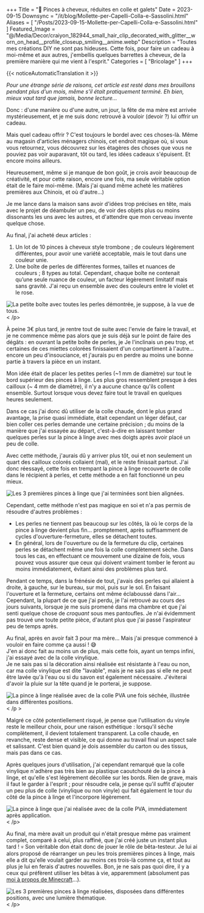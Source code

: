 +++
Title = "📎 Pinces à cheveux, réduites en colle et galets"
Date = 2023-09-15
Downsync = "/it/blog/Mollette-per-Capelli-Colla-e-Sassolini.html"
Aliases = [ "/Posts/2023-09-15-Mollette-per-Capelli-Colla-e-Sassolini.html" ]
Featured_Image = "@/Media/Decor/craiyon_182944_small_hair_clip_decorated_with_glitter__worn_on_head__profile_closeup_smiling__anime.webp"
Description = "Toutes mes créations DIY ne sont pas hideuses. Cette fois, pour faire un cadeau à moi-même et aux autres, j'embellis quelques barrettes à cheveux, de la première manière qui me vient à l'esprit."
Categories = [ "Bricolage" ]
+++

{{< noticeAutomaticTranslation it >}}



<!-- Généré automatiquement par ListedDownsync.js. Ne modifiez pas (sauf si vous définissez également "% Downsync = False") - cela serait écrasé. -->

<p><em>Pour une étrange série de raisons, cet article est resté dans mes brouillons pendant plus d'un mois, même s'il était pratiquement terminé. Eh bien, mieux vaut tard que jamais, bonne lecture...</em></p>

<p>Donc : d'une manière ou d'une autre, un jour, la fête de ma mère est arrivée mystérieusement, et je me suis donc retrouvé à vouloir (devoir ?) lui offrir un cadeau.</p>

<p>Mais quel cadeau offrir ? C'est toujours le bordel avec ces choses-là. Même au magasin d'articles ménagers chinois, cet endroit magique où, si vous vous retournez, vous découvrez sur les étagères des choses que vous ne pouviez pas voir auparavant, tôt ou tard, les idées cadeaux s'épuisent. Et encore moins ailleurs.</p>

<p>Heureusement, même si je manque de bon goût, je crois avoir beaucoup de créativité, et pour cette raison, encore une fois, ma seule véritable option était de le faire moi-même. (Mais j'ai quand même acheté les matières premières aux Chinois, et où d'autre...)</p>

<p>Je me lance dans la maison sans avoir d'idées trop précises en tête, mais avec le projet de déambuler un peu, de voir des objets plus ou moins dissonants les uns avec les autres, et d'attendre que mon cerveau invente quelque chose.</p>

<p>Au final, j'ai acheté deux articles :</p>

<ol>
<li>Un lot de 10 pinces à cheveux style trombone ; de couleurs légèrement différentes, pour avoir une variété acceptable, mais le tout dans une couleur unie.</li>
<li>Une boîte de perles de différentes formes, tailles et nuances de couleurs ; 8 types au total. Cependant, chaque boîte ne contenait qu’une seule nuance de couleur, un facteur légèrement limitatif mais sans gravité. J'ai reçu un ensemble avec des couleurs entre le violet et le rose.</li>
</ol>

<p><img src="{{< assetsRoot >}}/Media/Misc/Box-Perline-Viola-8.webp" alt="La petite boîte avec toutes les perles démontrée, je suppose, à la vue de tous." >< /p>

<p>À peine 3€ plus tard, je rentre tout de suite avec l'envie de faire le travail, et je ne commence même pas alors que je suis déjà sur le point de faire des dégâts : en ouvrant la petite boîte de perles, je Je l'inclinais un peu trop, et certaines de ces miettes colorées finissaient d'un compartiment à l'autre... encore un peu d'insouciance, et j'aurais pu en perdre au moins une bonne partie à travers la pièce en un instant.</ p>

<p>Mon idée était de placer les petites perles (~1 mm de diamètre) sur tout le bord supérieur des pinces à linge. Les plus gros ressemblent presque à des cailloux (~ 4 mm de diamètre), il n'y a aucune chance qu'ils collent ensemble. Surtout lorsque vous devez faire tout le travail en quelques heures seulement.</p>

<p>Dans ce cas j'ai donc dû utiliser de la colle chaude, dont le plus grand avantage, la prise quasi immédiate, était cependant un léger défaut, car bien coller ces perles demande une certaine précision ; du moins de la manière que j'ai essayée au départ, c'est-à-dire en laissant tomber quelques perles sur la pince à linge avec mes doigts après avoir placé un peu de colle.</p>

<p>Avec cette méthode, j'aurais dû y arriver plus tôt, oui et non seulement un quart des cailloux colorés collaient (mal), et le reste finissait partout. J'ai donc réessayé, cette fois en trempant la pince à linge recouverte de colle dans le récipient à perles, et cette méthode a en fait fonctionné un peu mieux.</p>

<p><img src="{{< assetsRoot >}}/Media/Mollette-Perline/1-Full.webp" alt="Les 3 premières pinces à linge que j'ai terminées sont bien alignées."></p >

<p>Cependant, cette méthode n'est pas magique en soi et n'a pas permis de résoudre d'autres problèmes :</p>

<ul>
<li>Les perles ne tiennent pas beaucoup sur les côtés, là où le corps de la pince à linge devient plus fin... promptement, après suffisamment de cycles d'ouverture-fermeture, elles se détachent toutes.</li>
<li>En général, lors de l'ouverture ou de la fermeture du clip, certaines perles se détachent même une fois la colle complètement sèche. Dans tous les cas, en effectuant ce mouvement une dizaine de fois, vous pouvez vous assurer que ceux qui doivent vraiment tomber le feront au moins immédiatement, évitant ainsi des problèmes plus tard.</li>
</ul>

<p>Pendant ce temps, dans la frénésie de tout, j'avais des perles qui allaient à droite, à gauche, sur le bureau, sur moi, puis sur le sol. En faisant l'ouverture et la fermeture, certains ont même éclaboussé dans l'air...<br>
Cependant, la plupart de ce que j'ai perdu, je l'ai retrouvé au cours des jours suivants, lorsque je me suis promené dans ma chambre et que j'ai senti quelque chose de <em>croquant</em> sous mes pantoufles. Je n'ai évidemment pas trouvé une toute petite pièce, d'autant plus que j'ai passé l'aspirateur peu de temps après.</p>

<p>Au final, après en avoir fait 3 pour ma mère... Mais j'ai presque commencé à vouloir en faire comme ça aussi ! 😅️ <br>
J'en ai donc fait au moins un de plus, mais cette fois, ayant un temps infini, j'ai essayé avec de la colle vinylique.<br>
Je ne sais pas si la décoration ainsi réalisée est résistante à l'eau ou non, car ma colle vinylique est dite "lavable", mais je ne sais pas si elle ne peut être lavée qu'à l'eau ou si du savon est également nécessaire. J'éviterai d'avoir la pluie sur la tête quand je le porterai, je suppose.</p>

<p><img src="{{< assetsRoot >}}/Media/Mollette-Perline/2-Full.webp" alt="La pince à linge réalisée avec de la colle PVA une fois séchée, illustrée dans différentes positions.">< /p >

<p>Malgré ce côté potentiellement risqué, je pense que l'utilisation du vinyle reste le meilleur choix, pour une raison esthétique : lorsqu'il sèche complètement, il devient totalement transparent. La colle chaude, en revanche, reste dense et visible, ce qui donne au travail final un aspect sale et salissant. C'est bien quand je dois assembler du carton ou des tissus, mais pas dans ce cas.</p>

<p>Après quelques jours d'utilisation, j'ai cependant remarqué que la colle vinylique n'adhère pas très bien au plastique caoutchouté de la pince à linge, et qu'elle s'est légèrement décollée sur les bords. Rien de grave, mais il faut le garder à l'esprit ; pour résoudre cela, je pense qu'il suffit d'ajouter un peu plus de colle (vinylique ou non vinyle) qui fait également le tour du côté de la pince à linge et l'incorpore légèrement.</p>

<p><img src="{{< assetsRoot >}}/Media/Mollette-Perline/2-Wip.webp" alt="La pince à linge que j'ai réalisée avec de la colle PVA, immédiatement après application.">< /p>

<p>Au final, ma mère avait un produit qui n'était presque même pas vraiment complet, comparé à celui, plus raffiné, que j'ai créé juste un instant plus tard ! 💀️ Son véritable don était donc de jouer le rôle de bêta-testeur. Je lui ai alors proposé de réarranger un peu les trois premières pinces à linge, mais elle a dit qu'elle voulait garder au moins ces trois-là comme ça, et tout au plus je lui en ferais d'autres nouvelles. Bon, je ne sais pas quoi dire, il y a ceux qui préfèrent utiliser les bêtas à vie, apparemment (absolument pas <a href="https://spacecraft.altervista.org" rel="noopener nofollow" target=" _blank" >moi à propos de Minecraft</a>...).</p>

<p><img src="{{< assetsRoot >}}/Media/Mollette-Perline/1-Scene.webp" alt="Les 3 premières pinces à linge réalisées, disposées dans différentes positions, avec une lumière thématique."> < /p>